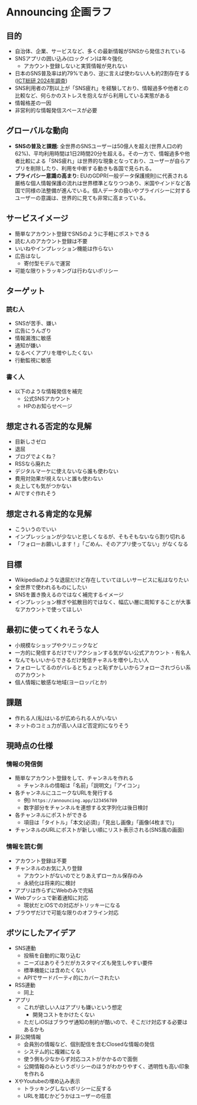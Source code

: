 # Announcing 企画ラフ

## 目的

- 自治体、企業、サービスなど、多くの最新情報がSNSから発信されている
- SNSアプリの囲い込み(ロックイン)は年々強化
  - アカウント登録しないと実質情報が見れない
- 日本のSNS普及率は約79%であり、逆に言えば使わない人も約2割存在する ([ICT総研 2024年調査](https://ictr.co.jp/report/20240122.html))
- SNS利用者の7割以上が「SNS疲れ」を経験しており、情報過多や他者との比較など、何らかのストレスを抱えながら利用している実態がある
- 情報格差の一因
- 非営利的な情報発信スペースが必要

## グローバルな動向

- **SNSの普及と課題:** 全世界のSNSユーザーは50億人を超え(世界人口の約62%)、平均利用時間は1日2時間20分を超える。その一方で、情報過多や他者比較による「SNS疲れ」は世界的な現象となっており、ユーザーが自らアプリを削除したり、利用を中断する動きも各国で見られる。
- **プライバシー意識の高まり:** EUのGDPR(一般データ保護規則)に代表される厳格な個人情報保護の流れは世界標準となりつつあり、米国やインドなど各国で同様の法整備が進んでいる。個人データの扱いやプライバシーに対するユーザーの意識は、世界的に見ても非常に高まっている。

## サービスイメージ

- 簡単なアカウント登録でSNSのように手軽にポストできる
- 読む人のアカウント登録は不要
- いいねやインプレッション機能は作らない
- 広告はなし
  - 寄付型モデルで運営
- 可能な限りトラッキングは行わないポリシー
## ターゲット

### 読む人

- SNSが苦手、嫌い
- 広告にうんざり
- 情報漏洩に敏感
- 通知が嫌い
- なるべくアプリを増やしたくない
- 行動監視に敏感

### 書く人

- 以下のような情報発信を補完
  - 公式SNSアカウント
  - HPのお知らせページ

## 想定される否定的な見解

- 目新しさゼロ
- 退屈
- ブログでよくね？
- RSSなら廃れた
- デジタルマーケに使えないなら誰も使わない
- 費用対効果が視えないと誰も使わない
- 炎上しても気がつかない
- AIですぐ作れそう

## 想定される肯定的な見解

- こういうのでいい
- インプレッションが少ないと悲しくなるが、そもそもないなら割り切れる
- 「フォローお願いします！」「ごめん、そのアプリ使ってない」がなくなる

## 目標

- Wikipediaのような退屈だけど存在していてほしいサービスに私はなりたい
- 全世界で使われるものにしたい
- SNSを置き換えるのではなく補完するイメージ
- インプレッション稼ぎや拡散目的ではなく、幅広い層に周知することが大事なアカウントで使ってほしい

## 最初に使ってくれそうな人

- 小規模なショップやクリニックなど
- 一方的に発信するだけでリアクションする気がない公式アカウント・有名人
- なんでもいいからできるだけ発信チャネルを増やしたい人
- フォローしてるのがバレるとちょっと恥ずかしいからフォローされづらい系のアカウント
- 個人情報に敏感な地域(ヨーロッパとか)

## 課題

- 作れる人(私)はいるが広められる人がいない
- ネットのコミュ力が高い人ほど否定的になりそう

## 現時点の仕様

### 情報の発信側

- 簡単なアカウント登録をして、チャンネルを作れる
  - チャンネルの情報は「名前」「説明文」「アイコン」
- 各チャンネルにユニークなURLを発行する
  - 例) `https://announcing.app/123456789`
  - 数字部分をチャンネルを連想する文字列化は後日検討
- 各チャンネルにポストができる
  - 項目は「タイトル」「本文(必須)」「見出し画像」「画像(4枚まで)」
- チャンネルのURLにポストが新しい順にリスト表示される(SNS風の画面)

### 情報を読む側

- アカウント登録は不要
- チャンネルのお気に入り登録
  - アカウントがないのでとりあえずローカル保存のみ
  - 永続化は将来的に検討
- アプリは作らずにWebのみで完結
- Webプッシュで新着通知に対応
  - 現状だとiOSでの対応がトリッキーになる
- ブラウザだけで可能な限りのオフライン対応

## ボツにしたアイデア

- SNS連動
  - 投稿を自動的に取り込む
  - ニーズはありそうだがカスタマイズも発生しやすい要件
  - 標準機能には含めたくない
  - APIでサードパーティ的にカバーされたい
- RSS連動
  - 同上
- アプリ
  - これが欲しい人はアプリも嫌いという想定
    - 開発コストをかけたくない
  - ただしiOSはブラウザ通知の制約が酷いので、そこだけ対応する必要はあるかも
- 非公開情報
  - 会員別の情報など、個別配信を含むClosedな情報の発信
  - システム的に複雑になる
  - 使う側も少なからず対応コストがかかるので面倒
  - 公開情報のみというポリシーのほうがわかりやすく、透明性も高い印象を作れる
- XやYoutubeの埋め込み表示
  - トラッキングしないポリシーに反する
  - URLを踏むかどうかはユーザーの任意
